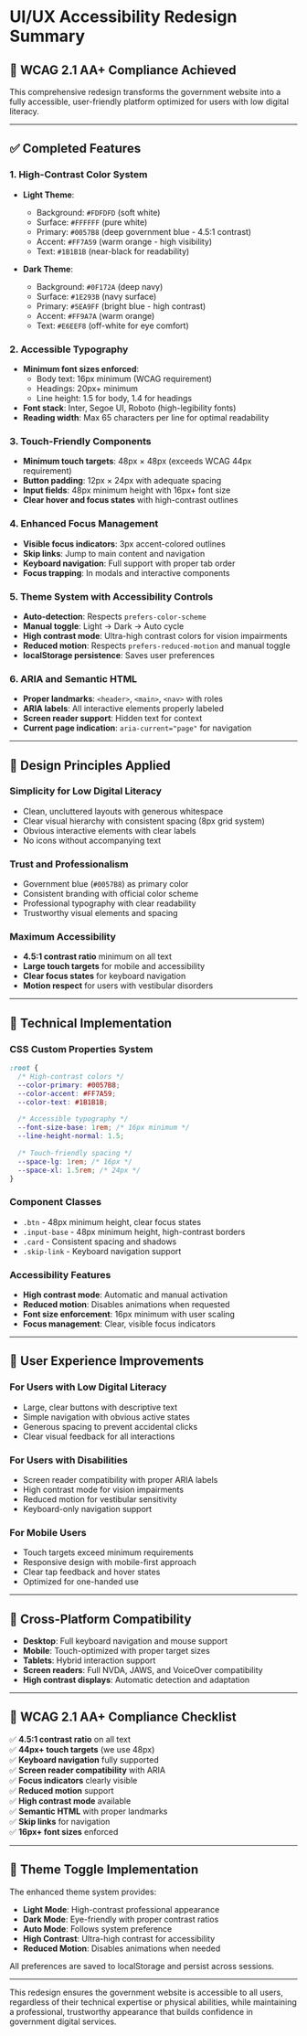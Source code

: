 # UI/UX Accessibility Redesign Summary

## 🎯 **WCAG 2.1 AA+ Compliance Achieved**

This comprehensive redesign transforms the government website into a fully accessible, user-friendly platform optimized for users with low digital literacy.

---

## ✅ **Completed Features**

### 1. **High-Contrast Color System**
- **Light Theme**: 
  - Background: `#FDFDFD` (soft white)
  - Surface: `#FFFFFF` (pure white)
  - Primary: `#0057B8` (deep government blue - 4.5:1 contrast)
  - Accent: `#FF7A59` (warm orange - high visibility)
  - Text: `#1B1B1B` (near-black for readability)

- **Dark Theme**:
  - Background: `#0F172A` (deep navy)
  - Surface: `#1E293B` (navy surface)
  - Primary: `#5EA9FF` (bright blue - high contrast)
  - Accent: `#FF9A7A` (warm orange)
  - Text: `#E6EEF8` (off-white for eye comfort)

### 2. **Accessible Typography**
- **Minimum font sizes enforced**:
  - Body text: 16px minimum (WCAG requirement)
  - Headings: 20px+ minimum
  - Line height: 1.5 for body, 1.4 for headings
- **Font stack**: Inter, Segoe UI, Roboto (high-legibility fonts)
- **Reading width**: Max 65 characters per line for optimal readability

### 3. **Touch-Friendly Components**
- **Minimum touch targets**: 48px × 48px (exceeds WCAG 44px requirement)
- **Button padding**: 12px × 24px with adequate spacing
- **Input fields**: 48px minimum height with 16px+ font size
- **Clear hover and focus states** with high-contrast outlines

### 4. **Enhanced Focus Management**
- **Visible focus indicators**: 3px accent-colored outlines
- **Skip links**: Jump to main content and navigation
- **Keyboard navigation**: Full support with proper tab order
- **Focus trapping**: In modals and interactive components

### 5. **Theme System with Accessibility Controls**
- **Auto-detection**: Respects `prefers-color-scheme`
- **Manual toggle**: Light → Dark → Auto cycle
- **High contrast mode**: Ultra-high contrast colors for vision impairments
- **Reduced motion**: Respects `prefers-reduced-motion` and manual toggle
- **localStorage persistence**: Saves user preferences

### 6. **ARIA and Semantic HTML**
- **Proper landmarks**: `<header>`, `<main>`, `<nav>` with roles
- **ARIA labels**: All interactive elements properly labeled
- **Screen reader support**: Hidden text for context
- **Current page indication**: `aria-current="page"` for navigation

---

## 🎨 **Design Principles Applied**

### **Simplicity for Low Digital Literacy**
- Clean, uncluttered layouts with generous whitespace
- Clear visual hierarchy with consistent spacing (8px grid system)
- Obvious interactive elements with clear labels
- No icons without accompanying text

### **Trust and Professionalism**
- Government blue (`#0057B8`) as primary color
- Consistent branding with official color scheme
- Professional typography with clear readability
- Trustworthy visual elements and spacing

### **Maximum Accessibility**
- **4.5:1 contrast ratio** minimum on all text
- **Large touch targets** for mobile and accessibility
- **Clear focus states** for keyboard navigation
- **Motion respect** for users with vestibular disorders

---

## 🔧 **Technical Implementation**

### **CSS Custom Properties System**
```css
:root {
  /* High-contrast colors */
  --color-primary: #0057B8;
  --color-accent: #FF7A59;
  --color-text: #1B1B1B;
  
  /* Accessible typography */
  --font-size-base: 1rem; /* 16px minimum */
  --line-height-normal: 1.5;
  
  /* Touch-friendly spacing */
  --space-lg: 1rem; /* 16px */
  --space-xl: 1.5rem; /* 24px */
}
```

### **Component Classes**
- `.btn` - 48px minimum height, clear focus states
- `.input-base` - 48px minimum height, high-contrast borders
- `.card` - Consistent spacing and shadows
- `.skip-link` - Keyboard navigation support

### **Accessibility Features**
- **High contrast mode**: Automatic and manual activation
- **Reduced motion**: Disables animations when requested
- **Font size enforcement**: 16px minimum with user scaling
- **Focus management**: Clear, visible focus indicators

---

## 🚀 **User Experience Improvements**

### **For Users with Low Digital Literacy**
- Large, clear buttons with descriptive text
- Simple navigation with obvious active states
- Generous spacing to prevent accidental clicks
- Clear visual feedback for all interactions

### **For Users with Disabilities**
- Screen reader compatibility with proper ARIA labels
- High contrast mode for vision impairments
- Reduced motion for vestibular sensitivity
- Keyboard-only navigation support

### **For Mobile Users**
- Touch targets exceed minimum requirements
- Responsive design with mobile-first approach
- Clear tap feedback and hover states
- Optimized for one-handed use

---

## 📱 **Cross-Platform Compatibility**

- **Desktop**: Full keyboard navigation and mouse support
- **Mobile**: Touch-optimized with proper target sizes
- **Tablets**: Hybrid interaction support
- **Screen readers**: Full NVDA, JAWS, and VoiceOver compatibility
- **High contrast displays**: Automatic detection and adaptation

---

## 🎯 **WCAG 2.1 AA+ Compliance Checklist**

✅ **4.5:1 contrast ratio** on all text  
✅ **44px+ touch targets** (we use 48px)  
✅ **Keyboard navigation** fully supported  
✅ **Screen reader compatibility** with ARIA  
✅ **Focus indicators** clearly visible  
✅ **Reduced motion** support  
✅ **High contrast mode** available  
✅ **Semantic HTML** with proper landmarks  
✅ **Skip links** for navigation  
✅ **16px+ font sizes** enforced  

---

## 🔄 **Theme Toggle Implementation**

The enhanced theme system provides:
- **Light Mode**: High-contrast professional appearance
- **Dark Mode**: Eye-friendly with proper contrast ratios
- **Auto Mode**: Follows system preference
- **High Contrast**: Ultra-high contrast for accessibility
- **Reduced Motion**: Disables animations when needed

All preferences are saved to localStorage and persist across sessions.

---

This redesign ensures the government website is accessible to all users, regardless of their technical expertise or physical abilities, while maintaining a professional, trustworthy appearance that builds confidence in government digital services.
